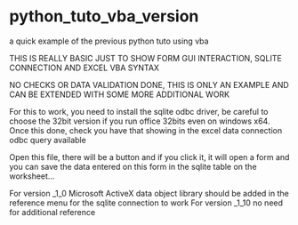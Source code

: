 # python_tuto_vba_version
a quick example of the previous python tuto using vba

THIS IS REALLY BASIC JUST TO SHOW FORM GUI INTERACTION, SQLITE CONNECTION AND EXCEL VBA SYNTAX

NO CHECKS OR DATA VALIDATION DONE, THIS IS ONLY AN EXAMPLE AND CAN BE EXTENDED WITH SOME MORE ADDITIONAL WORK

For this to work, you need to install the sqlite odbc driver, be careful to choose the 32bit version if you run office 32bits even on windows x64. Once this done, check you have that showing in the excel data connection odbc query available

Open this file, there will be a button and if you click it, it will open a form and you can save the data entered on this form in the sqlite table on the worksheet...

For version _1_0 Microsoft ActiveX data object library should be added in the reference menu for the sqlite connection to work
For version _1_10 no need for additional reference
